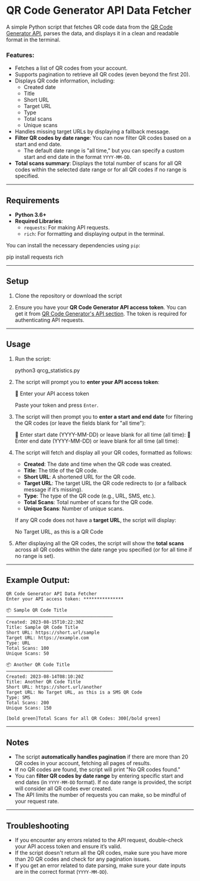 # QR Code Generator API Data Fetcher

A simple Python script that fetches QR code data from the [QR Code Generator API](https://www.qr-code-generator.com/), parses the data, and displays it in a clean and readable format in the terminal.

### Features:
- Fetches a list of QR codes from your account.
- Supports pagination to retrieve all QR codes (even beyond the first 20).
- Displays QR code information, including:
  - Created date
  - Title
  - Short URL
  - Target URL
  - Type
  - Total scans
  - Unique scans
- Handles missing target URLs by displaying a fallback message.
- **Filter QR codes by date range**: You can now filter QR codes based on a start and end date.
  - The default date range is "all time," but you can specify a custom start and end date in the format `YYYY-MM-DD`.
- **Total scans summary**: Displays the total number of scans for all QR codes within the selected date range or for all QR codes if no range is specified.

---

## Requirements

- **Python 3.6+**
- **Required Libraries**:
  - `requests`: For making API requests.
  - `rich`: For formatting and displaying output in the terminal.

You can install the necessary dependencies using `pip`:

  pip install requests rich

---

## Setup

1. Clone the repository or download the script

2. Ensure you have your **QR Code Generator API access token**. You can get it from [QR Code Generator's API section](https://www.qr-code-generator.com/). The token is required for authenticating API requests.

---

## Usage

1. Run the script:

    python3 qrcg_statistics.py

2. The script will prompt you to **enter your API access token**:

    🔑 Enter your API access token

   Paste your token and press `Enter`.

3. The script will then prompt you to **enter a start and end date** for filtering the QR codes (or leave the fields blank for "all time"):

    📅 Enter start date (YYYY-MM-DD) or leave blank for all time (all time):
    📅 Enter end date (YYYY-MM-DD) or leave blank for all time (all time):

4. The script will fetch and display all your QR codes, formatted as follows:
   - **Created**: The date and time when the QR code was created.
   - **Title**: The title of the QR code.
   - **Short URL**: A shortened URL for the QR code.
   - **Target URL**: The target URL the QR code redirects to (or a fallback message if it’s missing).
   - **Type**: The type of the QR code (e.g., URL, SMS, etc.).
   - **Total Scans**: Total number of scans for the QR code.
   - **Unique Scans**: Number of unique scans.

   If any QR code does not have a **target URL**, the script will display:

    No Target URL, as this is a <Type> QR Code

5. After displaying all the QR codes, the script will show the **total scans** across all QR codes within the date range you specified (or for all time if no range is set).

---

## Example Output:

    QR Code Generator API Data Fetcher
    Enter your API access token: ***************

    📦 Sample QR Code Title
    ────────────────────────────────────────
    Created: 2023-08-15T10:22:30Z
    Title: Sample QR Code Title
    Short URL: https://short.url/sample
    Target URL: https://example.com
    Type: URL
    Total Scans: 100
    Unique Scans: 50

    📦 Another QR Code Title
    ────────────────────────────────────────
    Created: 2023-08-14T08:10:20Z
    Title: Another QR Code Title
    Short URL: https://short.url/another
    Target URL: No Target URL, as this is a SMS QR Code
    Type: SMS
    Total Scans: 200
    Unique Scans: 150

    [bold green]Total Scans for all QR Codes: 300[/bold green]

---

## Notes

- The script **automatically handles pagination** if there are more than 20 QR codes in your account, fetching all pages of results.
- If no QR codes are found, the script will print "No QR codes found."
- You can **filter QR codes by date range** by entering specific start and end dates (in `YYYY-MM-DD` format). If no date range is provided, the script will consider all QR codes ever created.
- The API limits the number of requests you can make, so be mindful of your request rate.

---

## Troubleshooting

- If you encounter any errors related to the API request, double-check your API access token and ensure it’s valid.
- If the script doesn't return all the QR codes, make sure you have more than 20 QR codes and check for any pagination issues.
- If you get an error related to date parsing, make sure your date inputs are in the correct format (`YYYY-MM-DD`).
